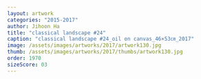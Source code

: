 ```yaml
---
layout: artwork
categories: "2015-2017"
author: Jihoon Ha
title: "classical landscape #24"
caption: "classical landscape #24_oil on canvas_46×53㎝_2017"
image: /assets/images/artworks/2017/artwork130.jpg
thumb: /assets/images/artworks/2017/thumbs/artwork130.jpg
order: 1970
sizeScore: 03
---
```

